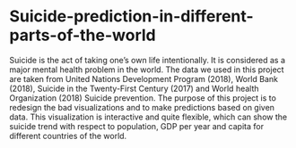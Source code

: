 # Suicide-prediction-in-different-parts-of-the-world
Suicide is the act of taking one’s own life intentionally. It is considered as a major mental health problem in the world. 
The data we used in this project are taken from United Nations Development Program (2018), World Bank (2018), Suicide in the Twenty-First Century (2017) and World health Organization (2018) Suicide prevention. 
The purpose of this project is to redesign the bad visualizations and to make predictions based on given data.
This visualization is interactive and quite flexible, which can show the suicide trend with respect to population, GDP per year and capita for different countries of the world.
